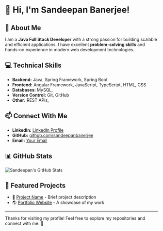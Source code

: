 # 👋 Hi, I'm Sandeepan Banerjee!

## 🚀 About Me
I am a **Java Full Stack Developer** with a strong passion for building scalable and efficient applications. I have excellent **problem-solving skills** and hands-on experience in modern web development technologies.

## 💻 Technical Skills
- **Backend:** Java, Spring Framework, Spring Boot
- **Frontend:** Angular Framework, JavaScript, TypeScript, HTML, CSS
- **Databases:** MySQL, 
- **Version Control:** Git, GitHub
- **Other:** REST APIs, 

## 📫 Connect With Me
- **LinkedIn:** [LinkedIn Profile](https://www.linkedin.com/in/connect2sandy/)
- **GitHub:** [github.com/sandeepanbanerjee](https://github.com/sandeepanbanerjee)
- **Email:** [Your Email](contactsandeepan@gmail.com)

## 📊 GitHub Stats
![Sandeepan's GitHub Stats](https://github-readme-stats.vercel.app/api?username=sandeepanbanerjee&show_icons=true&theme=radical)

## 🌟 Featured Projects
- 🚀 [Project Name](https://github.com/sandeepanbanerjee/project) - Brief project description
- 🌎 [Portfolio Website](#) - A showcase of my work

---
Thanks for visiting my profile! Feel free to explore my repositories and connect with me. 🚀

